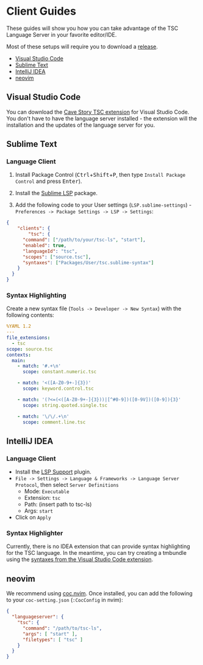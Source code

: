 # Client Guides

These guides will show you how you can take advantage of the TSC Language Server
in your favorite editor/IDE.

Most of these setups will require you to download a [release][release-url].

- [Visual Studio Code](#visual-studio-code)
- [Sublime Text](#sublime-text)
- [IntelliJ IDEA](#intellij-idea)
- [neovim](#neovim)

## Visual Studio Code

You can download the [Cave Story TSC extension][vscode-extension] for Visual
Studio Code. You don't have to have the language server installed - the
extension will the installation and the updates of the language server for you.

## Sublime Text

### Language Client

1. Install Package Control (<kbd>Ctrl</kbd>+<kbd>Shift</kbd>+<kbd>P</kbd>, then
type `Install Package Control` and press <kbd>Enter</kbd>).

2. Install the [Sublime LSP][sublime-lsp] package.

3. Add the following code to your User settings (`LSP.sublime-settings`) -
`Preferences -> Package Settings -> LSP -> Settings`:

```json
{
	"clients": {
		"tsc": {
      "command": ["/path/to/your/tsc-ls", "start"],
      "enabled": true,
      "languageId": "tsc",
      "scopes": ["source.tsc"],
      "syntaxes": ["Packages/User/tsc.sublime-syntax"]
    }
  }
}
```

### Syntax Highlighting

Create a new syntax file (`Tools -> Developer -> New Syntax`) with the following
contents:

```yml
%YAML 1.2
---
file_extensions:
  - tsc
scope: source.tsc
contexts:
  main:
    - match: '#.+\n'
      scope: constant.numeric.tsc

    - match: '<([A-Z0-9+-]{3})'
      scope: keyword.control.tsc

    - match: '(?<=(<([A-Z0-9+-]{3}))|[^#0-9])([0-9V])([0-9]){3}'
      scope: string.quoted.single.tsc

    - match: '\/\/.+\n'
      scope: comment.line.tsc
```

## IntelliJ IDEA

### Language Client

- Install the [LSP Support][intellij-lsp] plugin.
- `File -> Settings -> Language & Frameworks -> Language Server Protocol`, then
select `Server Definitions`
  - Mode: `Executable`
  - Extension: `tsc`
  - Path: (insert path to tsc-ls)
  - Args: `start`
- Click on `Apply`

### Syntax Highlighter

Currently, there is no IDEA extension that can provide syntax highlighting for
the TSC language. In the meantime, you can try creating a tmbundle using the
[syntaxes from the Visual Studio Code extension][vsc-syntaxes].

## neovim

We recommend using [coc.nvim][coc-nvim]. Once installed, you can add the
following to your `coc-setting.json` (`:CocConfig` in nvim):

```json
{
  "languageserver": {
    "tsc": {
      "command": "/path/to/tsc-ls",
      "args": [ "start" ],
      "filetypes": [ "tsc" ]
    }
  }
}
```

[release-url]: https://github.com/nimblebun/tsc-language-server/releases/latest
[vscode-extension]: https://marketplace.visualstudio.com/items?itemName=jozsefsallai.vscode-tsc
[sublime-lsp]: https://github.com/sublimelsp/LSP#installation
[intellij-lsp]: https://plugins.jetbrains.com/plugin/10209-lsp-support
[vsc-syntaxes]: https://github.com/jozsefsallai/vscode-tsc/blob/master/syntaxes/tsc.tmLanguage.json
[coc-nvim]: https://github.com/neoclide/coc.nvim
